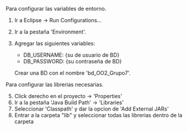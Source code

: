 Para configurar las variables de entorno.
1. Ir a Eclipse -> Run Configurations...
2. Ir a la pestaña 'Environment'.
3. Agregar las siguientes variables:
     - DB_USERNAME: {su de usuario de BD} 
     - DB_PASSWORD: {su contraseña de BD}
       
   Crear una BD con el nombre 'bd_OO2_Grupo7'.

Para configurar las librerias necesarias.

5. Click derecho en el proyecto -> 'Properties'
6. Ir a la pestaña 'Java Build Path' -> 'Libraries'
7. Seleccionar 'Classpath' y dar la opcion de 'Add External JARs'
8. Entrar a la carpeta "lib" y seleccionar todas las librerias dentro de la carpeta
